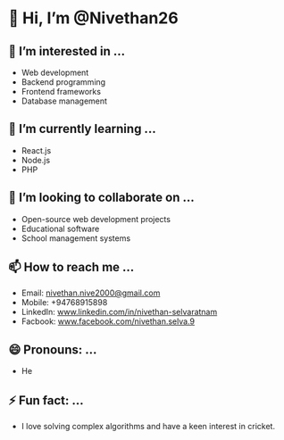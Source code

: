 # 👋 Hi, I’m @Nivethan26

## 👀 I’m interested in ...
- Web development
- Backend programming
- Frontend frameworks
- Database management

## 🌱 I’m currently learning ...
- React.js
- Node.js
- PHP

## 💞️ I’m looking to collaborate on ...
- Open-source web development projects
- Educational software
- School management systems

## 📫 How to reach me ...
- Email: nivethan.nive2000@gmail.com
- Mobile: +94768915898
- LinkedIn: www.linkedin.com/in/nivethan-selvaratnam
- Facbook: www.facebook.com/nivethan.selva.9

## 😄 Pronouns: ...
- He

## ⚡ Fun fact: ...
- I love solving complex algorithms and have a keen interest in cricket.
